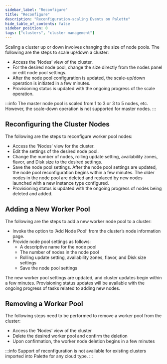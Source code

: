 ```yaml
---
sidebar_label: "Reconfigure"
title: "Reconfigure"
description: "Reconfiguration-scaling Events on Palette"
hide_table_of_contents: false
sidebar_position: 0
tags: ["clusters", "cluster management"]
---
```


Scaling a cluster up or down involves changing the size of node pools. The following are the steps to scale up/down a cluster:

- Access the ‘Nodes’ view of the cluster.
- For the desired node pool, change the size directly from the nodes panel or edit node pool settings.
- After the node pool configuration is updated, the scale-up/down operation is initiated in a few minutes.
- Provisioning status is updated with the ongoing progress of the scale operation.

:::info
The master node pool is scaled from 1 to 3 or 3 to 5 nodes, etc. However, the scale-down operation is not supported for master nodes.
:::

## Reconfiguring the Cluster Nodes

The following are the steps to reconfigure worker pool nodes:

- Access the 'Nodes' view for the cluster.
- Edit the settings of the desired node pool.
- Change the number of nodes, rolling update setting, availability zones, flavor, and Disk size to the desired settings.
- Save the node pool settings. After the node pool settings are updated, the node pool reconfiguration begins within a few minutes. The older nodes in the node pool are deleted and replaced by new nodes launched with a new instance type configured.
- Provisioning status is updated with the ongoing progress of nodes being deleted and added.

## Adding a New Worker Pool

The following are the steps to add a new worker node pool to a cluster:

- Invoke the option to ‘Add Node Pool’ from the cluster’s node information page.
- Provide node pool settings as follows:
  - A descriptive name for the node pool
  - The number of nodes in the node pool
  - Rolling update setting, availability zones, flavor, and Disk size settings
  - Save the node pool settings

The new worker pool settings are updated, and cluster updates begin within a few minutes. Provisioning status updates will be available with the ongoing progress of tasks related to adding new nodes.

## Removing a Worker Pool

The following steps need to be performed to remove a worker pool from the cluster:

- Access the ‘Nodes’ view of the cluster
- Delete the desired worker pool and confirm the deletion
- Upon confirmation, the worker node deletion begins in a few minutes

:::info
Support of reconfiguration is not available for existing clusters imported into Palette for any cloud type.
:::

